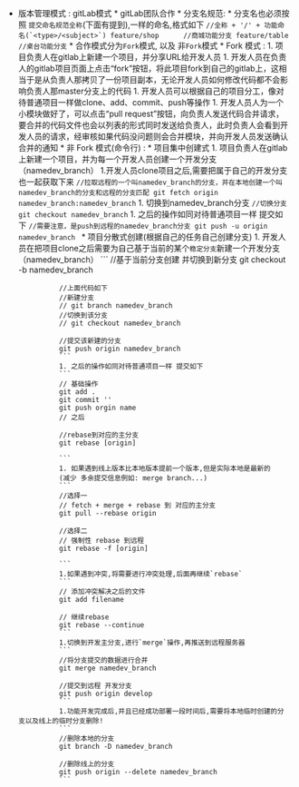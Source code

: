 * 版本管理模式 : gitLab模式
        * gitLab团队合作
        * 分支名规范: 
            * 分支名也必须按照 `提交命名规范全称`(下面有提到),一样的命名,格式如下
            ```
            //全称 + '/' + 功能命名(`<type>/<subject>`)
            feature/shop      //商城功能分支
            feature/table     //桌台功能分支
            ```
        * 合作模式分为`Fork`模式, 以及 非`Fork`模式
            * Fork 模式 :
                1. 项目负责人在gitlab上新建一个项目，并分享URL给开发人员
                1. 开发人员在负责人的gitlab项目页面上点击“fork”按钮，将此项目fork到自己的gitlab上，这相当于是从负责人那拷贝了一份项目副本，无论开发人员如何修改代码都不会影响负责人那master分支上的代码
                1. 开发人员可以根据自己的项目分工，像对待普通项目一样做clone、add、commit、push等操作
                1. 开发人员人为一个小模块做好了，可以点击“pull request”按钮，向负责人发送代码合并请求，要合并的代码文件也会以列表的形式同时发送给负责人，此时负责人会看到开发人员的请求，经审核如果代码没问题则会合并模块，并向开发人员发送确认合并的通知
            * 非 Fork 模式(命令行) :
                * 项目集中创建式 
                1. 项目负责人在gitlab上新建一个项目，并为每一个开发人员创建一个开发分支（namedev_branch）
                1.开发人员clone项目之后,需要把属于自己的开发分支也一起获取下来
                ```
                //拉取远程的一个叫namedev_branch的分支，并在本地创建一个叫namedev_branch的分支和远程的分支匹配
                git fetch origin namedev_branch:namedev_branch
                ```
                1. 切换到namedev_branch分支
                ```
                //切换分支
                git checkout namedev_branch
                ```
                1. 之后的操作如同对待普通项目一样 提交如下
                ```
                //需要注意，是push到远程的namedev_branch分支
                git push -u origin namedev_branch 
                ```
            * 项目分散式创建(根据自己的任务自己创建分支)
                1. 开发人员在把项目clone之后需要为自己基于当前的某个`稳定分支`新建一个开发分支（namedev_branch）
                ```
                //基于当前分支创建 并切换到新分支
                git checkout -b namedev_branch 
                
                //上面代码如下
                //新建分支
                // git branch namedev_branch
                //切换到该分支
                // git checkout namedev_branch
                
                //提交该新建的分支
                git push origin namedev_branch 
                ```
                1. 之后的操作如同对待普通项目一样 提交如下
                ```
                // 基础操作
                git add .
                git commit ''
                git push orgin name
                // 之后
                
                //rebase到对应的主分支
                git rebase [origin]  
                
                ```
                1. 如果遇到线上版本比本地版本提前一个版本,但是实际本地是最新的
                (减少 多余提交信息例如: merge branch...)
                ```
                //选择一
                // fetch + merge + rebase 到 对应的主分支
                git pull --rebase origin
                
                //选择二
                // 强制性 rebase 到远程
                git rebase -f [origin]
                
                ```
                1.如果遇到冲突,将需要进行冲突处理,后面再继续`rebase`
                ```
                // 添加冲突解决之后的文件
                git add filename
                
                // 继续rebase 
                git rebase --continue
                ```
                1.切换到开发主分支,进行`merge`操作,再推送到远程服务器
                ```
                //将分支提交的数据进行合并
                git merge namedev_branch 
                
                //提交到远程 开发分支
                git push origin develop
                ```
                1.功能开发完成后,并且已经成功部署一段时间后,需要将本地临时创建的分支以及线上的临时分支删除!
                ```
                //删除本地的分支
                git branch -D namedev_branch
                
                //删除线上的分支
                git push origin --delete namedev_branch
                ```
